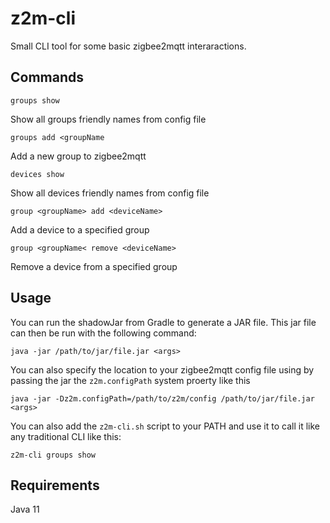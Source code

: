 # z2m-cli

Small CLI tool for some basic zigbee2mqtt interaractions.

## Commands

`groups show`

Show all groups friendly names from config file

`groups add <groupName`

Add a new group to zigbee2mqtt

`devices show`

Show all devices friendly names from config file

`group <groupName> add <deviceName>`

Add a device to a specified group

`group <groupName< remove <deviceName>`

Remove a device from a specified group

## Usage

You can run the shadowJar from Gradle to generate a JAR file. This jar file can then be run with the following command:

`java -jar /path/to/jar/file.jar <args>`

You can also specify the location to your zigbee2mqtt config file using by passing the jar the `z2m.configPath` system proerty like this

`java -jar -Dz2m.configPath=/path/to/z2m/config /path/to/jar/file.jar <args>`

You can also add the `z2m-cli.sh` script to your PATH and use it to call it like any traditional CLI like this:

`z2m-cli groups show`

## Requirements

Java 11